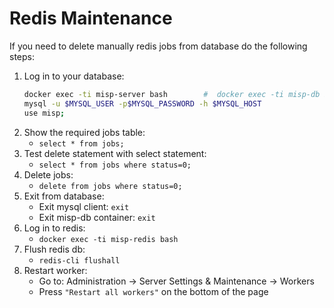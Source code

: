 # Redis Maintenance

If you need to delete manually redis jobs from database do the following steps:
1. Log in to your database:
    ```bash
    docker exec -ti misp-server bash        #  docker exec -ti misp-db bash
    mysql -u $MYSQL_USER -p$MYSQL_PASSWORD -h $MYSQL_HOST
    use misp;
    ```
2. Show the required jobs table:
    - `select * from jobs;`
3. Test delete statement with select statement:
    - `select * from jobs where status=0;`
4. Delete jobs:
    - `delete from jobs where status=0;`
5. Exit from database:
    - Exit mysql client: `exit`
    - Exit misp-db container: `exit`
6. Log in to redis:
    - `docker exec -ti misp-redis bash`
7. Flush redis db:
    - `redis-cli flushall`
8. Restart worker:
    - Go to: Administration -> Server Settings & Maintenance -> Workers
    - Press `"Restart all workers"` on the bottom of the page
